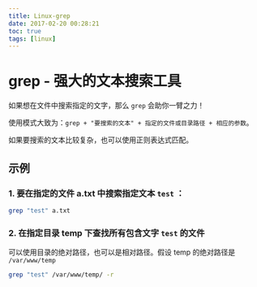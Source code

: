 ```yaml
---
title: Linux-grep
date: 2017-02-20 00:28:21
toc: true
tags: [linux]
---
```


# grep - 强大的文本搜索工具

如果想在文件中搜索指定的文字，那么 `grep` 会助你一臂之力！

使用模式大致为：`grep + "要搜索的文本" + 指定的文件或目录路径 + 相应的参数`。

如果要搜索的文本比较复杂，也可以使用正则表达式匹配。

## 示例

### 1. 要在指定的文件 a.txt 中搜索指定文本 `test` ：

```sh
grep "test" a.txt
```

### 2. 在指定目录 temp 下查找所有包含文字 `test` 的文件

可以使用目录的绝对路径，也可以是相对路径。假设 temp 的绝对路径是 `/var/www/temp`

```sh
grep "test" /var/www/temp/ -r
```